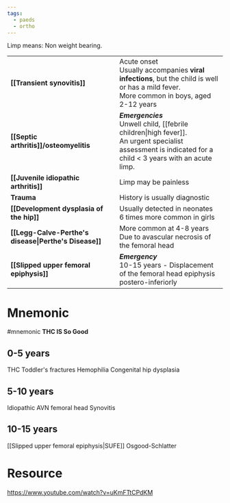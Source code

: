 ```yaml
---
tags:
  - paeds
  - ortho
---
```

Limp means: Non weight bearing. 

|                                                       |                                                                                                                                                                 |
| ----------------------------------------------------- | --------------------------------------------------------------------------------------------------------------------------------------------------------------- |
| **[[Transient synovitis]]**                           | Acute onset  <br>Usually accompanies **viral infections**, but the child is well or has a mild fever. <br>More common in boys, aged 2-12 years                  |
| **[[Septic arthritis]]/osteomyelitis**                | ***Emergencies***<br>Unwell child, [[febrile children\|high fever]]. <br>An urgent specialist assessment is indicated for a child < 3 years with an acute limp. |
| **[[Juvenile idiopathic arthritis]]**                 | Limp may be painless                                                                                                                                            |
| **Trauma**                                            | History is usually diagnostic                                                                                                                                   |
| **[[Development dysplasia of the hip]]**              | Usually detected in neonates  <br>6 times more common in girls                                                                                                  |
| **[[Legg-Calve-Perthe's disease\|Perthe's Disease]]** | More common at 4-8 years  <br>Due to avascular necrosis of the femoral head                                                                                     |
| **[[Slipped upper femoral epiphysis]]**               | ***Emergency***<br>10-15 years - Displacement of the femoral head epiphysis postero-inferiorly                                                                  |
# Mnemonic 
#mnemonic
**THC IS So Good**
## 0-5 years
THC
Toddler's fractures
Hemophilia
Congenital hip dysplasia

## 5-10 years
Idiopathic AVN femoral head
Synovitis

## 10-15 years
[[Slipped upper femoral epiphysis|SUFE]]
Osgood-Schlatter

# Resource
https://www.youtube.com/watch?v=uKmFTtCPdKM 